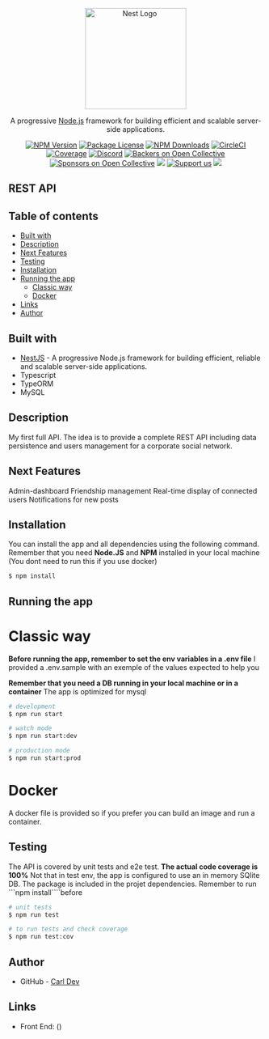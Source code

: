 <p align="center">
  <a href="http://nestjs.com/" target="blank"><img src="https://nestjs.com/img/logo-small.svg" width="200" alt="Nest Logo" /></a>
</p>

[circleci-image]: https://img.shields.io/circleci/build/github/nestjs/nest/master?token=abc123def456
[circleci-url]: https://circleci.com/gh/nestjs/nest

  <p align="center">A progressive <a href="http://nodejs.org" target="_blank">Node.js</a> framework for building efficient and scalable server-side applications.</p>
    <p align="center">
<a href="https://www.npmjs.com/~nestjscore" target="_blank"><img src="https://img.shields.io/npm/v/@nestjs/core.svg" alt="NPM Version" /></a>
<a href="https://www.npmjs.com/~nestjscore" target="_blank"><img src="https://img.shields.io/npm/l/@nestjs/core.svg" alt="Package License" /></a>
<a href="https://www.npmjs.com/~nestjscore" target="_blank"><img src="https://img.shields.io/npm/dm/@nestjs/common.svg" alt="NPM Downloads" /></a>
<a href="https://circleci.com/gh/nestjs/nest" target="_blank"><img src="https://img.shields.io/circleci/build/github/nestjs/nest/master" alt="CircleCI" /></a>
<a href="https://coveralls.io/github/nestjs/nest?branch=master" target="_blank"><img src="https://coveralls.io/repos/github/nestjs/nest/badge.svg?branch=master#9" alt="Coverage" /></a>
<a href="https://discord.gg/G7Qnnhy" target="_blank"><img src="https://img.shields.io/badge/discord-online-brightgreen.svg" alt="Discord"/></a>
<a href="https://opencollective.com/nest#backer" target="_blank"><img src="https://opencollective.com/nest/backers/badge.svg" alt="Backers on Open Collective" /></a>
<a href="https://opencollective.com/nest#sponsor" target="_blank"><img src="https://opencollective.com/nest/sponsors/badge.svg" alt="Sponsors on Open Collective" /></a>
  <a href="https://paypal.me/kamilmysliwiec" target="_blank"><img src="https://img.shields.io/badge/Donate-PayPal-ff3f59.svg"/></a>
    <a href="https://opencollective.com/nest#sponsor"  target="_blank"><img src="https://img.shields.io/badge/Support%20us-Open%20Collective-41B883.svg" alt="Support us"></a>
  <a href="https://twitter.com/nestframework" target="_blank"><img src="https://img.shields.io/twitter/follow/nestframework.svg?style=social&label=Follow"></a>
</p>
  <!--[![Backers on Open Collective](https://opencollective.com/nest/backers/badge.svg)](https://opencollective.com/nest#backer)
  [![Sponsors on Open Collective](https://opencollective.com/nest/sponsors/badge.svg)](https://opencollective.com/nest#sponsor)-->

## REST API

## Table of contents

- [Built with](#built-with)
- [Description](#description)
- [Next Features](#next-features)
- [Testing](#testing)
- [Installation](#installation)
- [Running the app](#running-the-app)
  - [Classic way](#classic-way)
  - [Docker](#docker)
- [Links](#links)
- [Author](#author)

## Built with

- [NestJS](https://nestjs.com/) - A progressive Node.js framework for building efficient, reliable and scalable server-side applications.
- Typescript
- TypeORM
- MySQL

## Description

My first full API. The idea is to provide a complete REST API including data persistence and users management for a corporate social network.

## Next Features

Admin-dashboard
Friendship management
Real-time display of connected users
Notifications for new posts

## Installation

You can install the app and all dependencies using the following command.
Remember that you need **Node.JS** and **NPM** installed in your local machine
(You dont need to run this if you use docker)

```bash
$ npm install
```

## Running the app

# Classic way

**Before running the app, remember to set the env variables in a .env file**
I provided a .env.sample with an exemple of the values expected to help you

**Remember that you need a DB running in your local machine or in a container**
The app is optimized for mysql

```bash
# development
$ npm run start

# watch mode
$ npm run start:dev

# production mode
$ npm run start:prod
```

# Docker

A docker file is provided so if you prefer you can build an image and run a container.

## Testing

The API is covered by unit tests and e2e test.
**The actual code coverage is 100%**
Not that in test env, the app is configured to use an in memory SQlite DB. The package is included in the projet dependencies.
Remember to run ```npm install````before

```bash
# unit tests
$ npm run test

# to run tests and check coverage
$ npm run test:cov
```

## Author

- GitHub - [Carl Dev](https://github.com/TheNewDevl)

## Links

- Front End: ()
